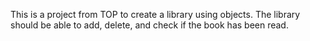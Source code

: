 This is a project from TOP to create a library using objects. The library should be able to add, delete, and check if the book has been read. 